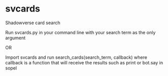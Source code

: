 # svcards
Shadowverse card search

Run svcards.py in your command line with your search term as the only argument

OR

Import svcards and run search_cards(search_term, callback) where callback is a function that will receive the results such as print or bot.say in sopel
